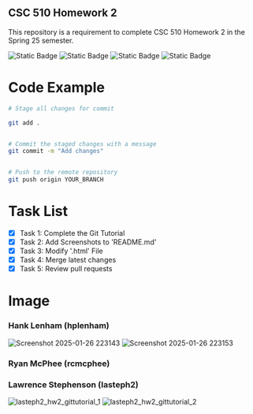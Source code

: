 ## CSC 510 Homework 2
This repository is a requirement to complete CSC 510 Homework 2 in the Spring 25 semester.

![Static Badge](https://img.shields.io/badge/Language-Python-Green)
![Static Badge](https://img.shields.io/badge/Language-HTML-orange)
![Static Badge](https://img.shields.io/badge/Licencse-Apache2.0-blue)
![Static Badge](https://img.shields.io/badge/Platform-Linux-red)

# Code Example

```sh
# Stage all changes for commit

git add .


# Commit the staged changes with a message
git commit -m "Add changes"


# Push to the remote repository
git push origin YOUR_BRANCH
```

# Task List

- [X] Task 1: Complete the Git Tutorial
- [X] Task 2: Add Screenshots to 'README.md'
- [X] Task 3: Modify '.html' File
- [X] Task 4: Merge latest changes
- [X] Task 5: Review pull requests

# Image


### Hank Lenham (hplenham)
![Screenshot 2025-01-26 223143](https://github.com/user-attachments/assets/9676b52d-a610-4f33-9224-e864aa970a4e)
![Screenshot 2025-01-26 223153](https://github.com/user-attachments/assets/3a7fe5f5-2f95-4b29-9129-db105974a3f2)

### Ryan McPhee (rcmcphee)

### Lawrence Stephenson (lasteph2)
![lasteph2_hw2_gittutorial_1](https://github.com/user-attachments/assets/e67522aa-932f-445e-b27f-71d9b3821057)
![lasteph2_hw2_gittutorial_2](https://github.com/user-attachments/assets/179ca24e-a16e-45c0-a582-e66717825bef)




